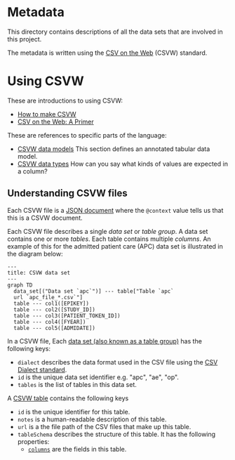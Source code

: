 # Metadata

This directory contains descriptions of all the data sets that are involved in this project.

The metadata is written using the [CSV on the Web](https://csvw.org/) (CSVW) standard.

# Using CSVW

These are introductions to using CSVW:

* [How to make CSVW](https://csvw.org/guides/how-to-make-csvw.html)
* [CSV on the Web: A Primer](https://www.w3.org/TR/tabular-data-primer/)

These are references to specific parts of the language:

* [CSVW data models](https://w3c.github.io/csvw/syntax/#model) This section defines an annotated tabular data model.
* [CSVW data types](https://w3c.github.io/csvw/primer/#datatypes) How can you say what kinds of values are expected in a column?

## Understanding CSVW files

Each CSVW file is a [JSON document](https://www.json.org/json-en.html) where the `@context` value tells us that this is a CSVW document.

Each CSVW file describes a single *data set* or *table group*. A data set contains one or more *tables*. Each table contains multiple *columns*. An example of this for the admitted patient care (APC) data set is illustrated in the diagram below:

```mermaid
---
title: CSVW data set
---
graph TD
  data_set[("Data set `apc`")] --- table["Table `apc`
  url `apc_file_*.csv`"]
  table --- col1([EPIKEY])
  table --- col2([STUDY_ID])
  table --- col3([PATIENT_TOKEN_ID])
  table --- col4([FYEAR])
  table --- col5([ADMIDATE])
```

In a CSVW file, Each [data set (also known as a table group)](https://w3c.github.io/csvw/syntax/#table-groups) has the following keys:

- `dialect` describes the data format used in the CSV file using the [CSV Dialect standard](https://specs.frictionlessdata.io/csv-dialect/).
- `id` is the unique data set identifier e.g. "apc", "ae", "op".
- `tables` is the list of tables in this data set.

A [CSVW table](https://w3c.github.io/csvw/syntax/#tables) contains the following keys

- `id` is the unique identifier for this table.
- `notes` is a human-readable description of this table.
- `url` is a the file path of the CSV files that make up this table.
- `tableSchema` describes the structure of this table. It has the following properties:
  * [`columns`](https://w3c.github.io/csvw/syntax/#columns) are the fields in this table.
